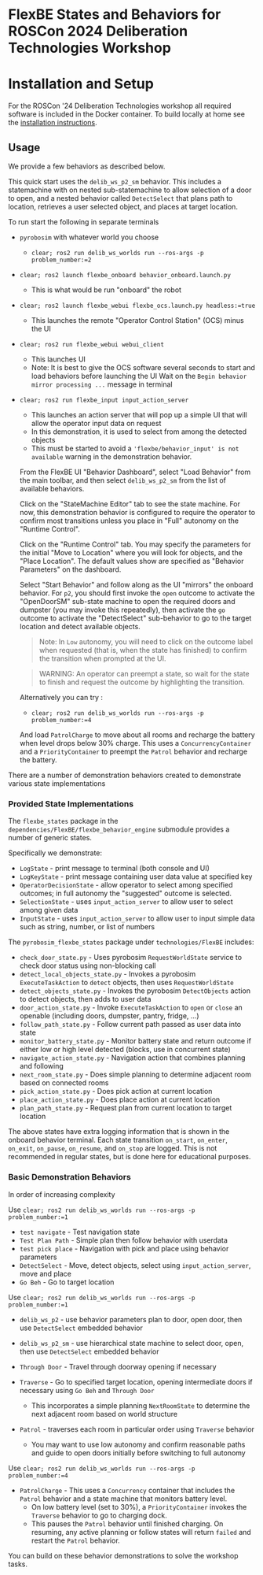 # FlexBE States and Behaviors for ROSCon 2024 Deliberation Technologies Workshop


# Installation and Setup

For the ROSCon '24 Deliberation Technologies workshop all required software is included in the Docker container.
To build locally at home see the [installation instructions](docs/installation.md).


## Usage

We provide a few behaviors as described below.

This quick start uses the `delib_ws_p2_sm` behavior.
This includes a statemachine with on nested sub-statemachine to allow selection of a door to open, and a
nested behavior called `DetectSelect` that plans path to location, retrieves a user selected object, and places at target location.


To run start the following in separate terminals
* `pyrobosim` with whatever world you choose
  * `clear; ros2 run delib_ws_worlds run --ros-args -p problem_number:=2`

* `clear; ros2 launch flexbe_onboard behavior_onboard.launch.py`
  * This is what would be run "onboard" the robot

* `clear; ros2 launch flexbe_webui flexbe_ocs.launch.py headless:=true`
  * This launches the remote "Operator Control Station" (OCS) minus the UI

* `clear; ros2 run flexbe_webui webui_client`
  * This launches UI
  * Note: It is best to give the OCS software several seconds to start and load behaviors before launching the UI
    Wait on the `Begin behavior mirror processing ...` message in terminal

* `clear; ros2 run flexbe_input input_action_server`
  * This launches an action server that will pop up a simple UI that will allow the operator input data on request
  * In this demonstration, it is used to select from among the detected objects
  * This must be started to avoid a `'flexbe/behavior_input' is not available` warning in the demonstration behavior.

  From the FlexBE UI "Behavior Dashboard", select "Load Behavior" from the main toolbar, and then select `delib_ws_p2_sm` from the list of available behaviors.

  Click on the "StateMachine Editor" tab to see the state machine.
  For now, this demonstration behavior is configured to require the operator to confirm most transitions unless you place in "Full" autonomy on the "Runtime Control".

  Click on the "Runtime Control" tab.
  You may specify the parameters for the initial "Move to Location" where you will look for objects, and the "Place Location".
  The default values show are specified as "Behavior Parameters" on the dashboard.

  Select "Start Behavior" and follow along as the UI "mirrors" the onboard behavior.
  For `p2`, you should first invoke the `open` outcome to activate the "OpenDoorSM" sub-state machine
  to open the required doors and dumpster (you may invoke this repeatedly), then
  activate the `go` outcome to activate the "DetectSelect" sub-behavior to go to the target
  location and detect available objects.

  > Note: In `Low` autonomy, you will need to click on the outcome label when requested (that is, when the state has finished) to confirm the transition when prompted at the UI.

  > WARNING: An operator can preempt a state, so wait for the state to finish and request the outcome by highlighting the transition.

  Alternatively you can try :
  * `clear; ros2 run delib_ws_worlds run --ros-args -p problem_number:=4`

  And load `PatrolCharge` to move about all rooms and recharge the battery when level drops below 30% charge.
  This uses a `ConcurrencyContainer` and a `PriorityContainer` to preempt the `Patrol` behavior and recharge the battery.


There are a number of demonstration behaviors created to demonstrate various state implementations

### Provided State Implementations

The `flexbe_states` package in the `dependencies/FlexBE/flexbe_behavior_engine` submodule provides a number of generic states.

Specifically we demonstrate:
* `LogState` - print message to terminal (both console and UI)
* `LogKeyState` - print message containing user data value at specified key
* `OperatorDecisionState` - allow operator to select among specified outcomes; in full autonomy the "suggested" outcome is selected.
* `SelectionState` - uses `input_action_server` to allow user to select among given data
* `InputState` - uses `input_action_server` to allow user to input simple data such as string, number, or list of numbers

The `pyrobosim_flexbe_states` package under `technologies/FlexBE` includes:
* `check_door_state.py` - Uses pyrobosim `RequestWorldState` service to check door status using non-blocking call
* `detect_local_objects_state.py` - Invokes a pyrobosim `ExecuteTaskAction` to `detect` objects, then uses `RequestWorldState`
* `detect_objects_state.py` - Invokes the pyrobosim `DetectObjects` action to detect objects, then adds to user data
* `door_action_state.py` - Invoke `ExecuteTaskAction` to `open` or `close` an openable (including doors, dumpster, pantry, fridge, ...)
* `follow_path_state.py` - Follow current path passed as user data into state
* `monitor_battery_state.py` - Monitor battery state and return outcome if either low or high level detected (blocks, use in concurrent state)
* `navigate_action_state.py` - Navigation action that combines planning and following
* `next_room_state.py` - Does simple planning to determine adjacent room based on connected rooms
* `pick_action_state.py` - Does pick action at current location
* `place_action_state.py` - Does place action at current location
* `plan_path_state.py` - Request plan from current location to target location

The above states have extra logging information that is shown in the onboard behavior terminal.  Each state transition `on_start`, `on_enter`, `on_exit`, `on_pause`, `on_resume`, and `on_stop` are logged.  This is not recommended in regular states, but is done here for educational purposes.

### Basic Demonstration Behaviors

In order of increasing complexity

Use `clear; ros2 run delib_ws_worlds run --ros-args -p problem_number:=1`

* `test navigate` - Test navigation state
* `Test Plan Path` - Simple plan then follow behavior with userdata
* `test pick place` - Navigation with pick and place using behavior parameters
* `DetectSelect` - Move, detect objects, select using `input_action_server`, move and place
* `Go Beh` - Go to target location

Use `clear; ros2 run delib_ws_worlds run --ros-args -p problem_number:=1`

* `delib_ws_p2` - use behavior parameters plan to door, open door, then use `DetectSelect` embedded behavior
* `delib_ws_p2_sm` - use hierarchical state machine to select door, open, then use `DetectSelect` embedded behavior
* `Through Door` - Travel through doorway opening if necessary
* `Traverse` - Go to specified target location, opening intermediate doors if necessary using `Go Beh` and `Through Door`
  * This incorporates a simple planning `NextRoomState` to determine the next adjacent room based on world structure

* `Patrol` - traverses each room in particular order using `Traverse` behavior
  * You may want to use low autonomy and confirm reasonable paths and guide to open doors initially before switching to full autonomy

 Use `clear; ros2 run delib_ws_worlds run --ros-args -p problem_number:=4`

  * `PatrolCharge` - This uses a `Concurrency` container that includes the `Patrol` behavior and a state machine that monitors battery level.
    * On low battery level (set to 30%), a `PriorityContainer` invokes the `Traverse` behavior to go to charging dock.
    * This pauses the `Patrol` behavior until finished charging.  On resuming, any active planning or follow states will return `failed` and restart the `Patrol` behavior.


You can build on these behavior demonstrations to solve the workshop tasks.

